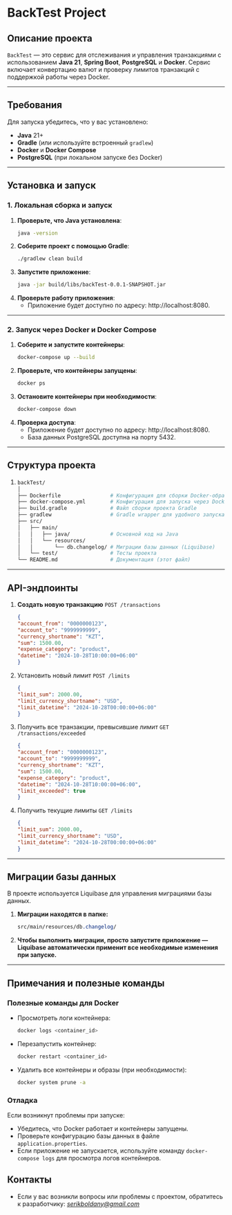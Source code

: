# BackTest Project

## Описание проекта
`BackTest` — это сервис для отслеживания и управления транзакциями с использованием **Java 21**, **Spring Boot**, **PostgreSQL** и **Docker**. Сервис включает конвертацию валют и проверку лимитов транзакций с поддержкой работы через Docker.

---

## Требования
Для запуска убедитесь, что у вас установлено:
- **Java** 21+
- **Gradle** (или используйте встроенный `gradlew`)
- **Docker** и **Docker Compose**
- **PostgreSQL** (при локальном запуске без Docker)

---

## Установка и запуск

### 1. Локальная сборка и запуск

1. **Проверьте, что Java установлена**:
   ````bash
   java -version

2. **Соберите проект с помощью Gradle**:
   ````bash
   ./gradlew clean build
   
3. **Запустите приложение**:
   ````bash
   java -jar build/libs/backTest-0.0.1-SNAPSHOT.jar
4. **Проверьте работу приложения**: 
   * Приложение будет доступно по адресу: http://localhost:8080.

---

### 2. Запуск через Docker и Docker Compose

1. **Соберите и запустите контейнеры**:
   ````bash
   docker-compose up --build

2. **Проверьте, что контейнеры запущены**:
   ````bash
   docker ps

3. **Остановите контейнеры при необходимости**:
   ````bash
   docker-compose down
   
4. **Проверка доступа**:
   * Приложение будет доступно по адресу: http://localhost:8080.
   * База данных PostgreSQL доступна на порту 5432.

---

## Структура проекта
1.
   ````bash
   backTest/
   │
   ├── Dockerfile                # Конфигурация для сборки Docker-образа
   ├── docker-compose.yml        # Конфигурация для запуска через Docker Compose
   ├── build.gradle              # Файл сборки проекта Gradle
   ├── gradlew                   # Gradle wrapper для удобного запуска
   ├── src/
   │   ├── main/
   │   │   ├── java/             # Основной код на Java
   │   │   └── resources/
   │   │       └── db.changelog/ # Миграции базы данных (Liquibase)
   │   └── test/                 # Тесты проекта
   └── README.md                 # Документация (этот файл)

---

## API-эндпоинты
1. **Создать новую транзакцию**
   `POST /transactions`
    ````json
   {
    "account_from": "0000000123",
    "account_to": "9999999999",
    "currency_shortname": "KZT",
    "sum": 1500.00,
    "expense_category": "product",
    "datetime": "2024-10-28T10:00:00+06:00"
    }
   
2. Установить новый лимит
   `POST /limits`
    ```json
   {
    "limit_sum": 2000.00,
    "limit_currency_shortname": "USD",
    "limit_datetime": "2024-10-28T00:00:00+06:00"
    }

3. Получить все транзакции, превысившие лимит
   `GET /transactions/exceeded`
    ````json
    {
    "account_from": "0000000123",
    "account_to": "9999999999",
    "currency_shortname": "KZT",
    "sum": 1500.00,
    "expense_category": "product",
    "datetime": "2024-10-28T10:00:00+06:00",
    "limit_exceeded": true
    }


4. Получить текущие лимиты
   `GET /limits`
    ````json
    {
    "limit_sum": 2000.00,
    "limit_currency_shortname": "USD",
    "limit_datetime": "2024-10-28T00:00:00+06:00"
    }


---

## Миграции базы данных
В проекте используется Liquibase для управления миграциями базы данных.
1. **Миграции находятся в папке:**
   ````css
   src/main/resources/db.changelog/

2. **Чтобы выполнить миграции, просто запустите приложение — Liquibase автоматически применит все необходимые изменения при запуске.**
---

## Примечания и полезные команды

### Полезные команды для Docker
* Просмотреть логи контейнера:
   ````bash
   docker logs <container_id>

* Перезапустить контейнер:
   ````bash
  docker restart <container_id>

* Удалить все контейнеры и образы (при необходимости):
   ````bash
  docker system prune -a

### Отладка
Если возникнут проблемы при запуске:
* Убедитесь, что Docker работает и контейнеры запущены.
* Проверьте конфигурацию базы данных в файле `application.properties`.
* Если приложение не запускается, используйте команду `docker-compose logs` для просмотра логов контейнеров.

## Контакты
* Если у вас возникли вопросы или проблемы с проектом, обратитесь к разработчику:
*serikboldany@gmail.com*